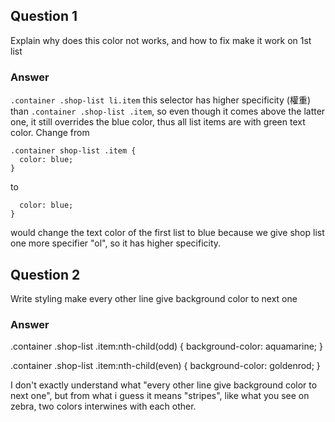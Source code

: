 ## Question 1

Explain why does this color not works, and how to fix make it work on 1st list

### Answer

`.container .shop-list li.item` this selector has higher specificity (權重) than `.container .shop-list .item`, so even though it comes above the latter one, it still overrides the blue color, thus all list items are with green text color. Change from

```
.container shop-list .item {
  color: blue;
}
```

to

```.container ol.shop-list .item {
  color: blue;
}
```

would change the text color of the first list to blue because we give shop list one more specifier "ol", so it has higher specificity.

## Question 2

Write styling make every other line give background color to next one

### Answer

.container .shop-list .item:nth-child(odd) {
background-color: aquamarine;
}

.container .shop-list .item:nth-child(even) {
background-color: goldenrod;
}

I don't exactly understand what "every other line give background color to next one", but from what i guess it means "stripes", like what you see on zebra, two colors interwines with each other.

